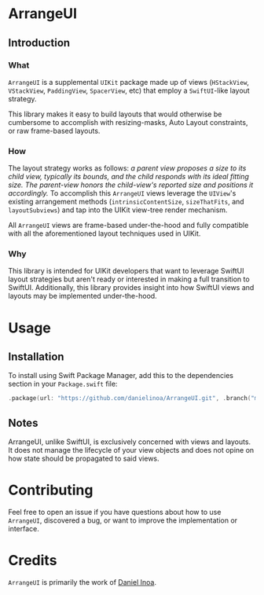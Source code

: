 # ArrangeUI

## Introduction

### What

`ArrangeUI` is a supplemental `UIKit` package made up of views (`HStackView`, `VStackView`, `PaddingView`, `SpacerView`, etc) that employ a `SwiftUI`-like layout strategy.

This library makes it easy to build layouts that would otherwise be cumbersome to accomplish with resizing-masks, Auto Layout constraints, or raw frame-based layouts.

### How

The layout strategy works as follows: _a parent view proposes a size to its child view, typically its bounds, and the child responds with its ideal fitting size. The parent-view honors the child-view's reported size and positions it accordingly._ 
To accomplish this `ArrangeUI` views leverage the `UIView`'s existing arrangement methods (`intrinsicContentSize`, `sizeThatFits`, and `layoutSubviews`) and tap into the UIKit view-tree render mechanism.

All `ArrangeUI` views are frame-based under-the-hood and fully compatible with all the aforementioned layout techniques used in UIKit.

### Why

This library is intended for UIKit developers that want to leverage SwiftUI layout strategies but aren't ready or interested in making a full transition to SwiftUI.
Additionally, this library provides insight into how SwiftUI views and layouts may be implemented under-the-hood.

# Usage

## Installation

To install using Swift Package Manager, add this to the dependencies section in your `Package.swift` file:

```swift
.package(url: "https://github.com/danielinoa/ArrangeUI.git", .branch("main"))
```

## Notes

ArrangeUI, unlike SwiftUI, is exclusively concerned with views and layouts. It does not manage the lifecycle of your view objects and does not opine on how state should be propagated to said views.

# Contributing

Feel free to open an issue if you have questions about how to use `ArrangeUI`, discovered a bug, or want to improve the implementation or interface.

# Credits

`ArrangeUI` is primarily the work of [Daniel Inoa](https://github.com/danielinoa).
